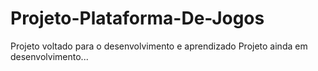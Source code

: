 # Projeto-Plataforma-De-Jogos
Projeto voltado para o desenvolvimento e aprendizado 
Projeto ainda em desenvolvimento...

